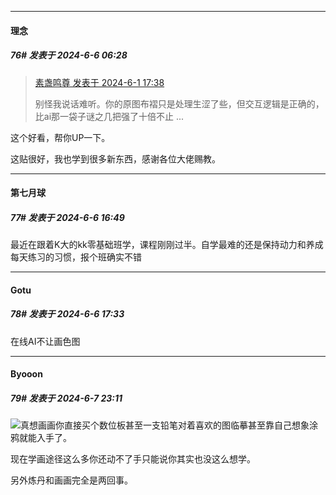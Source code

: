 ﻿
*****

####  理念  
##### 76#       发表于 2024-6-6 06:28

<blockquote><a href="httphttps://bbs.saraba1st.com/2b/forum.php?mod=redirect&amp;goto=findpost&amp;pid=65079422&amp;ptid=2184996" target="_blank">素盏鸣尊 发表于 2024-6-1 17:38</a>

别怪我说话难听。你的原图布褶只是处理生涩了些，但交互逻辑是正确的，比ai那一袋子谜之几把强了十倍不止 ...</blockquote>
这个好看，帮你UP一下。

这贴很好，我也学到很多新东西，感谢各位大佬赐教。


*****

####  第七月球  
##### 77#       发表于 2024-6-6 16:49

最近在跟着K大的kk零基础班学，课程刚刚过半。自学最难的还是保持动力和养成每天练习的习惯，报个班确实不错


*****

####  Gotu  
##### 78#       发表于 2024-6-6 17:33

在线AI不让画色图


*****

####  Byooon  
##### 79#       发表于 2024-6-7 23:11

<img src="https://static.saraba1st.com/image/smiley/face2017/067.png" referrerpolicy="no-referrer">真想画画你直接买个数位板甚至一支铅笔对着喜欢的图临摹甚至靠自己想象涂鸦就能入手了。

现在学画途径这么多你还动不了手只能说你其实也没这么想学。

另外炼丹和画画完全是两回事。

